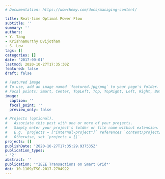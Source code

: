 ```yaml
---
# Documentation: https://wowchemy.com/docs/managing-content/

title: Real-time Optimal Power Flow
subtitle: ''
summary: ''
authors:
- Y. Tang
- Krishnamurthy Dvijotham
- S. Low
tags: []
categories: []
date: '2017-00-01'
lastmod: 2020-10-27T17:35:30Z
featured: false
draft: false

# Featured image
# To use, add an image named `featured.jpg/png` to your page's folder.
# Focal points: Smart, Center, TopLeft, Top, TopRight, Left, Right, BottomLeft, Bottom, BottomRight.
image:
  caption: ''
  focal_point: ''
  preview_only: false

# Projects (optional).
#   Associate this post with one or more of your projects.
#   Simply enter your project's folder or file name without extension.
#   E.g. `projects = ["internal-project"]` references `content/project/deep-learning/index.md`.
#   Otherwise, set `projects = []`.
projects: []
publishDate: '2020-10-27T17:35:29.937535Z'
publication_types:
- '2'
abstract: ''
publication: '*IEEE Transactions on Smart Grid*'
doi: 10.1109/TSG.2017.2704922
---
```

